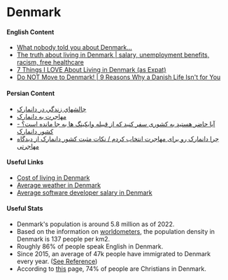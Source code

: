 # Denmark

#### English Content

- [What nobody told you about Denmark...](https://www.youtube.com/watch?v=QQw_kFuzZPM)
- [The truth about living in Denmark | salary, unemployment benefits, racism, free healthcare](https://www.youtube.com/watch?v=OgA_CQ3XyMU)
- [7 Things I LOVE About Living in Denmark (as Expat)](https://www.youtube.com/watch?v=jK6hQKvnVDA)
- [Do NOT Move to Denmark! | 9 Reasons Why a Danish Life Isn't for You](https://www.youtube.com/watch?v=4xMJWIExwgA)

#### Persian Content

- [چالشهاي زندگي در دانمارک](https://www.youtube.com/watch?v=9z9JCR5A_gc)
- [مهاجرت به دانمارک](https://www.youtube.com/watch?v=_q-_j6zhxx4)
- [آیا حاضر هستید به کشوری سفر کنید که از قبیله وایکینگ ها به جا مانده است؟ - کشور دانمارک](https://www.youtube.com/watch?v=gMgwchomaHs)
- [چرا دانمارک رو برای مهاجرت انتخاب کردم / نکات مثبت کشور دانمارک از دیدگاه مهاجرتی](https://www.youtube.com/watch?v=S_W_57xfPlw)

#### Useful Links
- [Cost of living in Denmark](https://www.numbeo.com/cost-of-living/country_result.jsp?country=Denmark&displayCurrency=EUR)
- [Average weather in Denmark](https://weatherspark.com/countries/DK)
- [Average software developer salary in Denmark](https://www.payscale.com/research/DK/Job=Software_Developer/Salary)

#### Useful Stats
- Denmark's population is around 5.8 million as of 2022.
- Based on the information on [worldometers](https://www.worldometers.info/world-population/denmark-population), the population density in Denmark is 137 people per km2.
- Roughly 86% of people speak English in Denmark.
- Since 2015, an average of 47k people have immigrated to Denmark every year. ([See Reference](https://stats.oecd.org/Index.aspx?DataSetCode=MIG))
- According to [this](https://en.wikipedia.org/wiki/Religion_in_Denmark) page, 74% of people are Christians in Denmark.